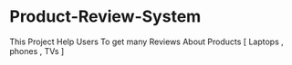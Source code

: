 # Product-Review-System
This Project Help Users To get many Reviews About Products [ Laptops , phones , TVs ]
